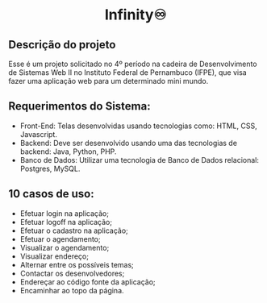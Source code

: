 <h1 align="center">Infinity♾️</h1>

## Descrição do projeto
Esse é um projeto solicitado no 4º período na cadeira de Desenvolvimento de Sistemas Web II no Instituto Federal de Pernambuco (IFPE), que visa fazer uma aplicação web para um determinado mini mundo.

## Requerimentos do Sistema:
- Front-End: Telas desenvolvidas usando tecnologias como: HTML, CSS, Javascript.
- Backend: Deve ser desenvolvido usando uma das tecnologias de backend: Java, Python, PHP.
- Banco de Dados: Utilizar uma tecnologia de Banco de Dados relacional: Postgres, MySQL.

## 10 casos de uso:
- Efetuar login na aplicação;
- Efetuar logoff na aplicação;
- Efetuar o cadastro na aplicação;
- Efetuar o agendamento;
- Visualizar o agendamento;
- Visualizar endereço;
- Alternar entre os possíveis temas;
- Contactar os desenvolvedores;
- Endereçar ao código fonte da aplicação;
- Encaminhar ao topo da página.
